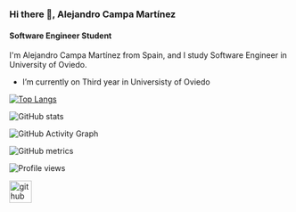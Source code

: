 ### Hi there 👋, Alejandro Campa Martínez
#### Software Engineer Student
I'm Alejandro Campa Martínez from Spain, and I study Software Engineer in University of Oviedo. 

- I’m currently on Third year in Universisty of Oviedo 




[![Top Langs](https://github-readme-stats.vercel.app/api/top-langs/?username=Koquda)](https://github.com/anuraghazra/github-readme-stats)

![GitHub stats](https://github-readme-stats.vercel.app/api?username=Koquda&show_icons=true)  

![GitHub Activity Graph](https://activity-graph.herokuapp.com/graph?username=Koquda)  

![GitHub metrics](https://metrics.lecoq.io/Koquda)  

![Profile views](https://gpvc.arturio.dev/Koquda)  

[<img src='https://cdn.jsdelivr.net/npm/simple-icons@3.0.1/icons/github.svg' alt='github' height='40'>](https://github.com/Koquda)  

